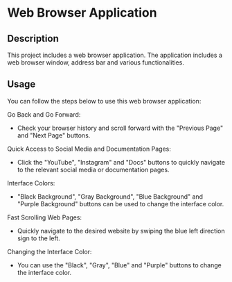 # Web Browser Application

## Description

This project includes a web browser application. The application includes a web browser window, address bar and various functionalities.

## Usage

You can follow the steps below to use this web browser application:

Go Back and Go Forward:

- Check your browser history and scroll forward with the "Previous Page" and "Next Page" buttons.

Quick Access to Social Media and Documentation Pages:

- Click the "YouTube", "Instagram" and "Docs" buttons to quickly navigate to the relevant social media or documentation pages.

Interface Colors:

- "Black Background", "Gray Background", "Blue Background" and "Purple Background" buttons can be used to change the interface color.

Fast Scrolling Web Pages:

- Quickly navigate to the desired website by swiping the blue left direction sign to the left.

Changing the Interface Color:

- You can use the "Black", "Gray", "Blue" and "Purple" buttons to change the interface color.